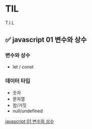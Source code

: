 # TIL
T.I.L

## ✅ javascript 01 변수와 상수

### 변수와 상수
- let / const

### 데이터 타입
- 숫자
- 문자열
- 참/거짓
- null/undefined

<a href="https://velog.io/@hongduhyeon/javascript-1.-%EB%B3%80%EC%88%98">javascript 01 변수와 상수</a>
